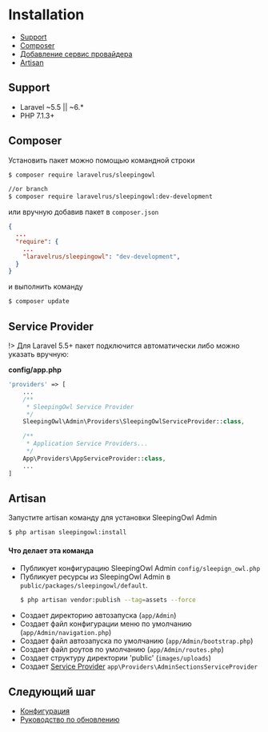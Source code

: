 # Installation

 - [Support](#support)
 - [Composer](#composer)
 - [Добавление сервис провайдера](#service-provider)
 - [Artisan](#artisan)


<a name="support"></a>
## Support
- Laravel ~5.5 || ~6.*
- PHP 7.1.3+


<a name="composer"></a>
## Composer
Установить пакет можно помощью командной строки

```bash
$ composer require laravelrus/sleepingowl

//or branch
$ composer require laravelrus/sleepingowl:dev-development
```


или вручную добавив пакет в `composer.json`

```json
{
  ...
  "require": {
    ...
    "laravelrus/sleepingowl": "dev-development",
  }
}
```
и выполнить команду

```bash
$ composer update
```

<a name="service-provider"></a>
## Service Provider
!> Для Laravel 5.5+ пакет подключится автоматически либо можно указать вручную:

**config/app.php**
```php
'providers' => [
    ...
    /**
     * SleepingOwl Service Provider
     */
    SleepingOwl\Admin\Providers\SleepingOwlServiceProvider::class,

    /**
     * Application Service Providers...
     */
    App\Providers\AppServiceProvider::class,
    ...
]
```

<a name="artisan"></a>
## Artisan

Запустите artisan команду для установки SleepingOwl Admin

```bash
$ php artisan sleepingowl:install
```

#### Что делает эта команда
- Публикует конфигурацию SleepingOwl Admin `config/sleepign_owl.php`
- Публикует ресурсы из SleepingOwl Admin в `public/packages/sleepingowl/default`.
  ```bash
  $ php artisan vendor:publish --tag=assets --force
  ```
- Создает директорию автозапуска (`app/Admin`)
- Создает файл конфигурации меню по умолчанию (`app/Admin/navigation.php`)
- Создает файл автозапуска по умолчанию (`app/Admin/bootstrap.php`)
- Создает файл роутов по умолчанию (`app/Admin/routes.php`)
- Создает структуру директории 'public' (`images/uploads`)
- Создает [Service Provider](model_configuration_section) `app\Providers\AdminSectionsServiceProvider`


## Следующий шаг
- [Конфигурация](configuration)
- [Руководство по обновлению](update)
